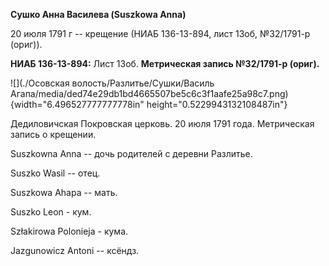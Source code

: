 **Сушко Анна Василева (Suszkowa Anna)**

20 июля 1791 г -- крещение (НИАБ 136-13-894, лист 13об, №32/1791-р
(ориг)).

**НИАБ 136-13-894:** Лист 13об. **Метрическая запись №32/1791-р
(ориг).**

![](./Осовская волость/Разлитье/Сушки/Василь Агапа/media/ded74e29db1bd4665507be5c6c3f1aafe25a98c7.png){width="6.496527777777778in"
height="0.5229943132108487in"}

Дедиловичская Покровская церковь. 20 июля 1791 года. Метрическая запись
о крещении.

Suszkowna Anna -- дочь родителей с деревни Разлитье.

Suszko Wasil -- отец.

Suszkowa Ahapa -- мать.

Suszko Leon - кум.

Szłakirowa Polonieja - кума.

Jazgunowicz Antoni -- ксёндз.

